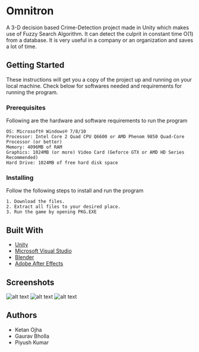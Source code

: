# Omnitron
A 3-D decision based Crime-Detection project made in Unity which makes use of Fuzzy Search Algorithm. It can detect the culprit in constant time O(1) from a database. It is very useful in a company or an organization and saves a lot of time.
## Getting Started
These instructions will get you a copy of the project up and running on your local machine. Check below for softwares needed and requirements for running the program.
### Prerequisites
Following are the hardware and software requirements to run the program
```
OS: Microsoft® Windows® 7/8/10
Processor: Intel Core 2 Quad CPU Q6600 or AMD Phenom 9850 Quad-Core Processor (or better)
Memory: 4096MB of RAM 
Graphics: 1024MB (or more) Video Card (Geforce GTX or AMD HD Series Recommended)
Hard Drive: 1024MB of free hard disk space
```
### Installing
Follow the following steps to install and run the program
```
1. Download the files.
2. Extract all files to your desired place.
3. Run the game by opening PKG.EXE
```
## Built With
* [Unity](https://unity3d.com/)
* [Microsoft Visual Studio](https://visualstudio.microsoft.com/)
* [Blender](https://www.blender.org/)
* [Adobe After Effects](https://www.adobe.com/in/products/aftereffects.html)
## Screenshots
![alt text](https://github.com/ketan-ojha/Omnitron/blob/master/Start.PNG)
![alt text](https://github.com/ketan-ojha/Omnitron/blob/master/Menu.png)
![alt text](https://github.com/ketan-ojha/Omnitron/blob/master/Answer.png)
## Authors
* Ketan Ojha
* Gaurav Bholla
* Piyush Kumar
